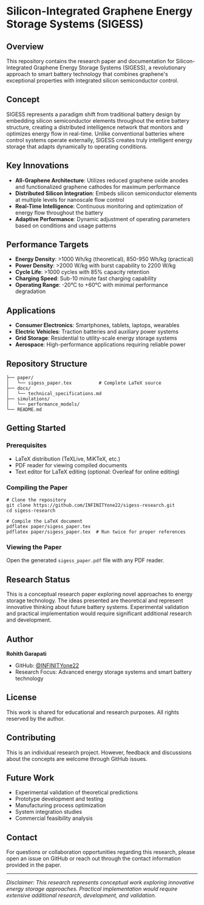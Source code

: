 # Silicon-Integrated Graphene Energy Storage Systems (SIGESS)

## Overview

This repository contains the research paper and documentation for Silicon-Integrated Graphene Energy Storage Systems (SIGESS), a revolutionary approach to smart battery technology that combines graphene's exceptional properties with integrated silicon semiconductor control.

## Concept

SIGESS represents a paradigm shift from traditional battery design by embedding silicon semiconductor elements throughout the entire battery structure, creating a distributed intelligence network that monitors and optimizes energy flow in real-time. Unlike conventional batteries where control systems operate externally, SIGESS creates truly intelligent energy storage that adapts dynamically to operating conditions.

## Key Innovations

- **All-Graphene Architecture**: Utilizes reduced graphene oxide anodes and functionalized graphene cathodes for maximum performance
- **Distributed Silicon Integration**: Embeds silicon semiconductor elements at multiple levels for nanoscale flow control
- **Real-Time Intelligence**: Continuous monitoring and optimization of energy flow throughout the battery
- **Adaptive Performance**: Dynamic adjustment of operating parameters based on conditions and usage patterns

## Performance Targets

- **Energy Density**: >1000 Wh/kg (theoretical), 850-950 Wh/kg (practical)
- **Power Density**: >2000 W/kg with burst capability to 2200 W/kg
- **Cycle Life**: >1000 cycles with 85% capacity retention
- **Charging Speed**: Sub-10 minute fast charging capability
- **Operating Range**: -20°C to +60°C with minimal performance degradation

## Applications

- **Consumer Electronics**: Smartphones, tablets, laptops, wearables
- **Electric Vehicles**: Traction batteries and auxiliary power systems
- **Grid Storage**: Residential to utility-scale energy storage systems
- **Aerospace**: High-performance applications requiring reliable power

## Repository Structure

```
├── paper/
│   └── sigess_paper.tex          # Complete LaTeX source
├── docs/
│   └── technical_specifications.md
├── simulations/
│   └── performance_models/
└── README.md
```

## Getting Started

### Prerequisites

- LaTeX distribution (TeXLive, MiKTeX, etc.)
- PDF reader for viewing compiled documents
- Text editor for LaTeX editing (optional: Overleaf for online editing)

### Compiling the Paper

```
# Clone the repository
git clone https://github.com/INFINITYone22/sigess-research.git
cd sigess-research

# Compile the LaTeX document
pdflatex paper/sigess_paper.tex
pdflatex paper/sigess_paper.tex  # Run twice for proper references
```

### Viewing the Paper

Open the generated `sigess_paper.pdf` file with any PDF reader.

## Research Status

This is a conceptual research paper exploring novel approaches to energy storage technology. The ideas presented are theoretical and represent innovative thinking about future battery systems. Experimental validation and practical implementation would require significant additional research and development.

## Author

**Rohith Garapati**
- GitHub: [@INFINITYone22](https://github.com/INFINITYone22)
- Research Focus: Advanced energy storage systems and smart battery technology

## License

This work is shared for educational and research purposes. All rights reserved by the author.

## Contributing

This is an individual research project. However, feedback and discussions about the concepts are welcome through GitHub issues.

## Future Work

- Experimental validation of theoretical predictions
- Prototype development and testing
- Manufacturing process optimization
- System integration studies
- Commercial feasibility analysis

## Contact

For questions or collaboration opportunities regarding this research, please open an issue on GitHub or reach out through the contact information provided in the paper.

---

*Disclaimer: This research represents conceptual work exploring innovative energy storage approaches. Practical implementation would require extensive additional research, development, and validation.* 